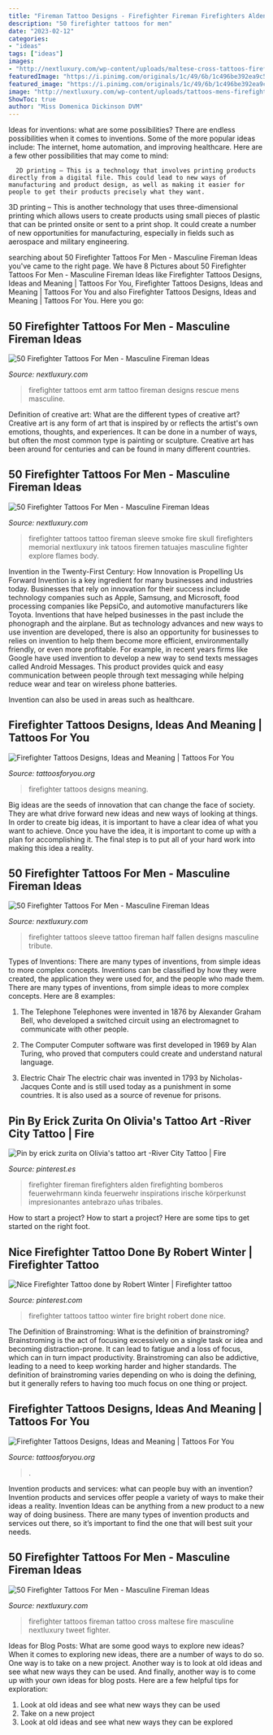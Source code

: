 ```yaml
---
title: "Fireman Tattoo Designs - Firefighter Fireman Firefighters Alden Firefighting Bomberos Feuerwehrmann Kinda Feuerwehr Inspirations Irische Körperkunst Impresionantes Antebrazo Uñas Tribales"
description: "50 firefighter tattoos for men"
date: "2023-02-12"
categories:
- "ideas"
tags: ["ideas"]
images:
- "http://nextluxury.com/wp-content/uploads/maltese-cross-tattoos-firefighter-for-males.jpg"
featuredImage: "https://i.pinimg.com/originals/1c/49/6b/1c496be392ea9c5c137363f67ec961cc.jpg"
featured_image: "https://i.pinimg.com/originals/1c/49/6b/1c496be392ea9c5c137363f67ec961cc.jpg"
image: "http://nextluxury.com/wp-content/uploads/tattoos-mens-firefighter-smoke.jpg"
ShowToc: true
author: "Miss Domenica Dickinson DVM"
---
```



Ideas for inventions: what are some possibilities?
There are endless possibilities when it comes to inventions. Some of the more popular ideas include:
The internet, home automation, and improving healthcare. Here are a few other possibilities that may come to mind: 

      2D printing – This is a technology that involves printing products directly from a digital file. This could lead to new ways of manufacturing and product design, as well as making it easier for people to get their products precisely what they want.
3D printing – This is another technology that uses three-dimensional printing which allows users to create products using small pieces of plastic that can be printed onsite or sent to a print shop. It could create a number of new opportunities for manufacturing, especially in fields such as aerospace and military engineering.

	

		
searching about 50 Firefighter Tattoos For Men - Masculine Fireman Ideas you've came to the right page. We have 8 Pictures about 50 Firefighter Tattoos For Men - Masculine Fireman Ideas like Firefighter Tattoos Designs, Ideas and Meaning | Tattoos For You, Firefighter Tattoos Designs, Ideas and Meaning | Tattoos For You and also Firefighter Tattoos Designs, Ideas and Meaning | Tattoos For You. Here you go:
		
    
## 50 Firefighter Tattoos For Men - Masculine Fireman Ideas

<img loading=lazy src="http://nextluxury.com/wp-content/uploads/firefighter-emt-tattoos-for-men-on-arm.jpg" onerror="this.onerror=null;this.src='https://tse1.mm.bing.net/th?id=OIP.C8K7tuieD8booxCJtoEI6gHaJQ&amp;pid=15.1';" alt="50 Firefighter Tattoos For Men - Masculine Fireman Ideas">

_Source: nextluxury.com_

>firefighter tattoos emt arm tattoo fireman designs rescue mens masculine. 

	

Definition of creative art: What are the different types of creative art?
Creative art is any form of art that is inspired by or reflects the artist's own emotions, thoughts, and experiences. It can be done in a number of ways, but often the most common type is painting or sculpture. Creative art has been around for centuries and can be found in many different countries.

    
## 50 Firefighter Tattoos For Men - Masculine Fireman Ideas

<img loading=lazy src="http://nextluxury.com/wp-content/uploads/tattoos-mens-firefighter-smoke.jpg" onerror="this.onerror=null;this.src='https://tse1.mm.bing.net/th?id=OIP.0EM1RNvvSmJU-UAgMv90EQAAAA&amp;pid=15.1';" alt="50 Firefighter Tattoos For Men - Masculine Fireman Ideas">

_Source: nextluxury.com_

>firefighter tattoos tattoo fireman sleeve smoke fire skull firefighters memorial nextluxury ink tatoos firemen tatuajes masculine fighter explore flames body. 

	

Invention in the Twenty-First Century: How Innovation is Propelling Us Forward
Invention is a key ingredient for many businesses and industries today. Businesses that rely on innovation for their success include technology companies such as Apple, Samsung, and Microsoft, food processing companies like PepsiCo, and automotive manufacturers like Toyota. Inventions that have helped businesses in the past include the phonograph and the airplane.
But as technology advances and new ways to use invention are developed, there is also an opportunity for businesses to relies on invention to help them become more efficient, environmentally friendly, or even more profitable. For example, in recent years firms like Google have used invention to develop a new way to send texts messages called Android Messages. This product provides quick and easy communication between people through text messaging while helping reduce wear and tear on wireless phone batteries.

Invention can also be used in areas such as healthcare.

    
## Firefighter Tattoos Designs, Ideas And Meaning | Tattoos For You

<img loading=lazy src="https://www.tattoosforyou.org/wp-content/uploads/2013/10/Firefighter-Tattoos.jpg" onerror="this.onerror=null;this.src='https://tse1.mm.bing.net/th?id=OIP.ZgyRGDL09GDgaPUGa2wahQHaL1&amp;pid=15.1';" alt="Firefighter Tattoos Designs, Ideas and Meaning | Tattoos For You">

_Source: tattoosforyou.org_

>firefighter tattoos designs meaning. 

	

Big ideas are the seeds of innovation that can change the face of society. They are what drive forward new ideas and new ways of looking at things. In order to create big ideas, it is important to have a clear idea of what you want to achieve. Once you have the idea, it is important to come up with a plan for accomplishing it. The final step is to put all of your hard work into making this idea a reality.

    
## 50 Firefighter Tattoos For Men - Masculine Fireman Ideas

<img loading=lazy src="http://nextluxury.com/wp-content/uploads/half-sleeve-fallen-firefighter-tattoos-on-man.jpg" onerror="this.onerror=null;this.src='https://tse1.mm.bing.net/th?id=OIP.n_7tiQXjpd6GCW9OioqScwAAAA&amp;pid=15.1';" alt="50 Firefighter Tattoos For Men - Masculine Fireman Ideas">

_Source: nextluxury.com_

>firefighter tattoos sleeve tattoo fireman half fallen designs masculine tribute. 

	

Types of Inventions: There are many types of inventions, from simple ideas to more complex concepts.
Inventions can be classified by how they were created, the application they were used for, and the people who made them. There are many types of inventions, from simple ideas to more complex concepts. Here are 8 examples:
1. The Telephone 
Telephones were invented in 1876 by Alexander Graham Bell, who developed a switched circuit using an electromagnet to communicate with other people.

2. The Computer 
Computer software was first developed in 1969 by Alan Turing, who proved that computers could create and understand natural language.

3. Electric Chair 
The electric chair was invented in 1793 by Nicholas-Jacques Conte and is still used today as a punishment in some countries. It is also used as a source of revenue for prisons. 

    
## Pin By Erick Zurita On Olivia&#039;s Tattoo Art -River City Tattoo | Fire

<img loading=lazy src="https://i.pinimg.com/originals/1c/49/6b/1c496be392ea9c5c137363f67ec961cc.jpg" onerror="this.onerror=null;this.src='https://tse3.mm.bing.net/th?id=OIP.FTjCkFT4jaH3VMYu8M22kgHaJ4&amp;pid=15.1';" alt="Pin by erick zurita on Olivia&#039;s tattoo art -River City Tattoo | Fire">

_Source: pinterest.es_

>firefighter fireman firefighters alden firefighting bomberos feuerwehrmann kinda feuerwehr inspirations irische körperkunst impresionantes antebrazo uñas tribales. 

	

How to start a project?
How to start a project? Here are some tips to get started on the right foot.

    
## Nice Firefighter Tattoo Done By Robert Winter | Firefighter Tattoo

<img loading=lazy src="https://i.pinimg.com/736x/ae/35/87/ae3587cfa2e508b1095f5611632c0901--firefighter-tattoos-firefighters.jpg" onerror="this.onerror=null;this.src='https://tse3.mm.bing.net/th?id=OIP.R4SnPiNojD8AqTp51oN5NwHaJ3&amp;pid=15.1';" alt="Nice Firefighter Tattoo done by Robert Winter | Firefighter tattoo">

_Source: pinterest.com_

>firefighter tattoos tattoo winter fire bright robert done nice. 

	

The Definition of Brainstroming: What is the definition of brainstroming?
Brainstroming is the act of focusing excessively on a single task or idea and becoming distraction-prone. It can lead to fatigue and a loss of focus, which can in turn impact productivity. Brainstroming can also be addictive, leading to a need to keep working harder and higher standards. The definition of brainstroming varies depending on who is doing the defining, but it generally refers to having too much focus on one thing or project.

    
## Firefighter Tattoos Designs, Ideas And Meaning | Tattoos For You

<img loading=lazy src="https://www.tattoosforyou.org/wp-content/uploads/2013/10/Firefighter-Tattoo.jpg" onerror="this.onerror=null;this.src='https://tse2.mm.bing.net/th?id=OIP.Yuc0WplB9NGSST75EcpSRwHaL5&amp;pid=15.1';" alt="Firefighter Tattoos Designs, Ideas and Meaning | Tattoos For You">

_Source: tattoosforyou.org_

>. 

	

Invention products and services: what can people buy with an invention?
Invention products and services offer people a variety of ways to make their ideas a reality. Invention Ideas can be anything from a new product to a new way of doing business. There are many types of invention products and services out there, so it’s important to find the one that will best suit your needs.

    
## 50 Firefighter Tattoos For Men - Masculine Fireman Ideas

<img loading=lazy src="http://nextluxury.com/wp-content/uploads/maltese-cross-tattoos-firefighter-for-males.jpg" onerror="this.onerror=null;this.src='https://tse1.mm.bing.net/th?id=OIP.2Cx1twbO8MuUd5IXtw7CNgHaHo&amp;pid=15.1';" alt="50 Firefighter Tattoos For Men - Masculine Fireman Ideas">

_Source: nextluxury.com_

>firefighter tattoos fireman tattoo cross maltese fire masculine nextluxury tweet fighter. 

	

Ideas for Blog Posts: What are some good ways to explore new ideas?
When it comes to exploring new ideas, there are a number of ways to do so. One way is to take on a new project. Another way is to look at old ideas and see what new ways they can be used. And finally, another way is to come up with your own ideas for blog posts. Here are a few helpful tips for exploration: 
1. Look at old ideas and see what new ways they can be used
2. Take on a new project
3. Look at old ideas and see what new ways they can be explored  
